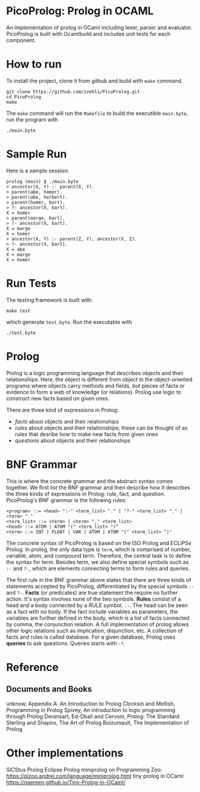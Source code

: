 # PicoProlog: Prolog in OCAML
An implementation of prolog in OCaml including lexer, parser and evaluator. PicoProlog is built with Ocamlbuild and includes unit tests for each component.

# How to run
To install the project, clone it from github and build with `make` command. 
```
git clone https://github.com/zzehli/PicoProlog.git
cd PicoProlog
make
```
The `make` command will run the `Makefile` to build the executible `main.byte`, run the program with
```
./main.byte
```

# Sample Run
Here is a sample session:
```
prolog (main) ❱ ./main.byte 
> ancestor(X, Y) :- parent(X, Y).
> parent(abe, homer).
> parent(abe, herbert).
> parent(homer, bart).
> ?- ancestor(X, bart).
X = homer
> parent(marge, bart).
> ?- ancestor(X, bart).
X = marge
X = homer
> ancestor(X, Y) :- parent(Z, Y), ancestor(X, Z).
> ?- ancestor(X, bart).
X = abe
X = marge
X = homer
```

# Run Tests
The testing framework is built with:
```
make test
```
which generate `test.byte`. Run the executable with
```
./test.byte
```
# Prolog
Prolog is a logic programming language that describes objects and their relationships. Here, the object is different from object in the object-oriented programs where objects carry methods and fields, but pieces of facts or evidence to form a web of knowledge (or relations). Prolog use logic to construct new facts based on given ones.

There are three kind of expressions in Prolog:
- *facts* about objects and their relationships
- *rules* about objects and their relationships; these can be thought of as rules that desribe how to make new facts from given ones
- *questions* about objects and their relationships

# BNF Grammar
This is where the concrete grammar and the abstract syntax comes together. We first list the BNF grammar and then describe how it describes the three kinds of expressions in Prolog: rule, fact, and question. PicoProlog's BNF grammar is the following rules:
```
<program> ::= <head> ":-" <term_list> "." | "?-" <term_list> "." | <term> "."
<term_list> ::= <term> | <term> "," <term_list>
<head> ::= ATOM | ATOM "(" <term_list> ")"
<term> ::= INT | FLOAT | VAR | ATOM | ATOM "(" <term_list> ")"
```

The concrete syntax of PicoProlog is based on the ISO Prolog and ECLiPSe Prolog. In prolog, the only data type is `term`, which is comprised of number, variable, atom, and compound term. Therefore, the central task is to define the syntax for term. Besides term, we also define special symbols such as `:-` and `?-`, which are elements connecting terms to form rules and queries.

The first rule in the BNF grammar above states that there are three kinds of statements accepted by PicoProlog, differentiated by the special symbols `:-` and `?-`. **Facts** (or predicates) are true statement the require no further action. It's syntax involves none of the two symbols. **Rules** consist of a head and a body connected by a RULE symbol, `:-`. The head can be seen as a fact with no body. If the fact include variables as parameters, the variables are further defined in the body, which is a list of facts connected by comma, the conjunction relation. A full implementation of prolog allows other logic relations such as implication, disjunction, etc. A collection of facts and rules is called database. For a given database, Prolog uses **queries** to ask questions. Queries starts with `-?`.

# Reference
## Documents and Books
unknow, Appendix A: An Introduction to Prolog
Clocksin and Mellish, Programming in Prolog
Spivey, An introduction to logic programming through Prolog
Deransart, Ed-Dbali and Cervoni, Prolog: The Standard
Sterling and Shapiro, The Art of Prolog
Boizumault, The Implementation of Prolog
# Other implementations
SICStus Prolog
Eclipse Prolog
miniprolog on Programming Zoo: https://plzoo.andrej.com/language/miniprolog.html
tiny prolog in OCaml: https://naereen.github.io/Tiny-Prolog-in-OCaml/

